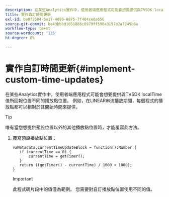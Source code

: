 ```yaml
---
description: 在某些Analytics實作中，使用者端應用程式可能會想要提供與TVSDK localTime值所回報位置不同的播放點位置。 例如，在LINEAR串流播放期間，每個程式的播放點都可以相對於其開始時間來提供。
title: 實作自訂時間更新
exl-id: be0f2684-6a17-4d99-8875-7f404ce8a656
source-git-commit: be43bbbd1051886c8979ff590a3197b2a7249b6a
workflow-type: tm+mt
source-wordcount: '135'
ht-degree: 0%

---
```


# 實作自訂時間更新{#implement-custom-time-updates}

在某些Analytics實作中，使用者端應用程式可能會想要提供與TVSDK localTime值所回報位置不同的播放點位置。 例如，在LINEAR串流播放期間，每個程式的播放點都可以相對於其開始時間來提供。

>[!TIP]
>
>唯有當您想提供預設位置以外的其他播放點位置時，才能覆寫此方法。

1. 覆寫預設播放點位置：

   ```
   vaMetadata.currentTimeUpdateBlock = function():Number { 
      if (currentTime == 0) { 
          currentTime = getTimer(); 
      } 
      return ((getTimer() - currentTime) / 1000 + 1000); 
   }
   ```

   >[!IMPORTANT]
   >
   >此程式碼片段中的值僅為範例。 您需要對自訂播放點位置使用不同的值。
